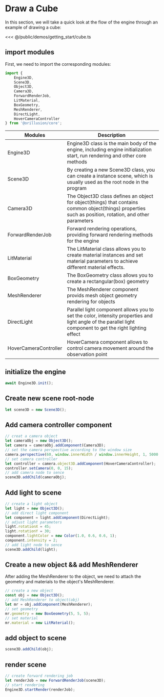 # Draw a Cube

In this section, we will take a quick look at the flow of the engine through an example of drawing a cube:

<Demo src="/demos/getting_start/cube.ts"></Demo>

<<< @/public/demos/getting_start/cube.ts

## import modules

First, we need to import the corresponding modules:

```ts
import {
    Engine3D,
    Scene3D,
    Object3D,
    Camera3D,
    ForwardRenderJob,
    LitMaterial,
    BoxGeometry,
    MeshRenderer,
    DirectLight,
    HoverCameraController
} from '@orillusion/core';
```

| Modules               | Description                                                                                                                                                 |
|-----------------------|-------------------------------------------------------------------------------------------------------------------------------------------------------------|
| Engine3D              | Engine3D class is the main body of the engine, including engine initialization start, run rendering and other core methods                                  |
| Scene3D               | By creating a new Scene3D class, you can create a instance scene, which is usually used as the root node in the program                                     |
| Camera3D              | The Object3D class defines an object for object(things) that contains common object(things) properties such as position, rotation, and other parameters     |
| ForwardRenderJob      | Forward rendering operations, providing forward rendering methods for the engine                                                                            |
| LitMaterial           | The LitMaterial class allows you to create material instances and set material parameters to achieve different material effects.                            |
| BoxGeometry           | The BoxGeometry class allows you to create a rectangular(box) geometry                                                                                      |
| MeshRenderer          | The MeshRenderer component provids mesh object geometry rendering for objects                                                                               |
| DirectLight           | Parallel light component allows you to set the color, intensity properties and light angle of the parallel light component to get the right lighting effect |
| HoverCameraController | HoverCamera component allows to control camera movement around the observation point                                                                        |

## initialize the engine

```ts
await Engine3D.init();
```

## Create new scene root-node

```ts
let scene3D = new Scene3D();
```

## Add camera controller component

```ts
// creat a camera object
let cameraObj = new Object3D();
let camera = cameraObj.addComponent(Camera3D);
// set the camera perspective according to the window size
camera.perspective(60, window.innerWidth / window.innerHeight, 1, 5000.0);
// set camera controller
let controller = camera.object3D.addComponent(HoverCameraController);
controller.setCamera(0, 0, 15);
// add camera node to sence
scene3D.addChild(cameraObj);
```

## Add light to scene

```ts
// create a light object
let light = new Object3D();
// add direct light component
let component = light.addComponent(DirectLight);
// adjust light parameters
light.rotationX = 45;
light.rotationY = 30;
component.lightColor = new Color(1.0, 0.6, 0.6, 1);
component.intensity = 2;
// add light node to sence
scene3D.addChild(light);
```

## Create a new object && add MeshRenderer

After adding the MeshRenderer to the object, we need to attach the geometry and materials to the object's MeshRenderer.

```ts
// create a new object
const obj = new Object3D();
// add MeshRenderer to object(obj)
let mr = obj.addComponent(MeshRenderer);
// set geometry
mr.geometry = new BoxGeometry(5, 5, 5);
// set material
mr.material = new LitMaterial();
```

## add object to scene

```ts
scene3D.addChild(obj);
```

## render scene

```ts
// create forward rendering job
let renderJob = new ForwardRenderJob(scene3D);
// start rendering
Engine3D.startRender(renderJob);
```